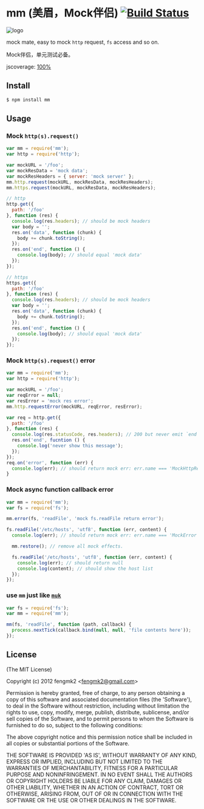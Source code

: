 mm (美眉，Mock伴侣) [![Build Status](https://secure.travis-ci.org/fengmk2/mm.png)](http://travis-ci.org/fengmk2/mm)
=======

![logo](https://raw.github.com/fengmk2/mm/master/logo.png)

mock mate, easy to mock `http` request, `fs` access and so on.

Mock伴侣，单元测试必备。

jscoverage: [100%](http://fengmk2.github.com/coverage/mm.html)

## Install

```bash
$ npm install mm
```

## Usage

### Mock `http(s).request()`

```js
var mm = require('mm');
var http = require('http');

var mockURL = '/foo';
var mockResData = 'mock data';
var mockResHeaders = { server: 'mock server' };
mm.http.request(mockURL, mockResData, mockResHeaders);
mm.https.request(mockURL, mockResData, mockResHeaders);

// http
http.get({
  path: '/foo'
}, function (res) {
  console.log(res.headers); // should be mock headers
  var body = '';
  res.on('data', function (chunk) {
    body += chunk.toString();
  });
  res.on('end', function () {
    console.log(body); // should equal 'mock data'
  });
});

// https
https.get({
  path: '/foo'
}, function (res) {
  console.log(res.headers); // should be mock headers
  var body = '';
  res.on('data', function (chunk) {
    body += chunk.toString();
  });
  res.on('end', function () {
    console.log(body); // should equal 'mock data'
  });
});
```

### Mock `http(s).request()` error

```js
var mm = require('mm');
var http = require('http');

var mockURL = '/foo';
var reqError = null;
var resError = 'mock res error';
mm.http.requestError(mockURL, reqError, resError);

var req = http.get({
  path: '/foo'
}, function (res) {
  console.log(res.statusCode, res.headers); // 200 but never emit `end` event
  res.on('end', fucntion () {
    console.log('never show this message');
  });
});
req.on('error', function (err) {
  console.log(err); // should return mock err: err.name === 'MockHttpResponseError'
}
```

### Mock async function callback error

```js
var mm = require('mm');
var fs = require('fs');

mm.error(fs, 'readFile', 'mock fs.readFile return error');

fs.readFile('/etc/hosts', 'utf8', function (err, content) {
  console.log(err); // should return mock err: err.name === 'MockError'

  mm.restore(); // remove all mock effects.

  fs.readFile('/etc/hosts', 'utf8', function (err, content) {
    console.log(err); // should return null
    console.log(content); // should show the host list
  });
});
```

### use `mm` just like [`muk`](https://github.com/fent/node-muk)

```js
var fs = require('fs');
var mm = require('mm');

mm(fs, 'readFile', function (path, callback) {
  process.nextTick(callback.bind(null, null, 'file contents here'));
});
```

## License 

(The MIT License)

Copyright (c) 2012 fengmk2 &lt;fengmk2@gmail.com&gt;

Permission is hereby granted, free of charge, to any person obtaining
a copy of this software and associated documentation files (the
'Software'), to deal in the Software without restriction, including
without limitation the rights to use, copy, modify, merge, publish,
distribute, sublicense, and/or sell copies of the Software, and to
permit persons to whom the Software is furnished to do so, subject to
the following conditions:

The above copyright notice and this permission notice shall be
included in all copies or substantial portions of the Software.

THE SOFTWARE IS PROVIDED 'AS IS', WITHOUT WARRANTY OF ANY KIND,
EXPRESS OR IMPLIED, INCLUDING BUT NOT LIMITED TO THE WARRANTIES OF
MERCHANTABILITY, FITNESS FOR A PARTICULAR PURPOSE AND NONINFRINGEMENT.
IN NO EVENT SHALL THE AUTHORS OR COPYRIGHT HOLDERS BE LIABLE FOR ANY
CLAIM, DAMAGES OR OTHER LIABILITY, WHETHER IN AN ACTION OF CONTRACT,
TORT OR OTHERWISE, ARISING FROM, OUT OF OR IN CONNECTION WITH THE
SOFTWARE OR THE USE OR OTHER DEALINGS IN THE SOFTWARE.